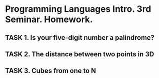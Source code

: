 # Programming Languages Intro. 3rd Seminar. Homework.
## TASK 1. Is your five-digit number a palindrome?
## TASK 2. The distance between two points in 3D
## TASK 3. Cubes from one to N